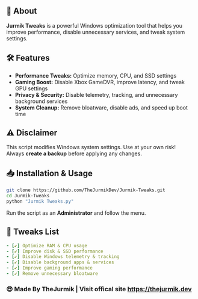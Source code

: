 ## 🚀 About  
**Jurmik Tweaks** is a powerful Windows optimization tool that helps you improve performance, disable unnecessary services, and tweak system settings.  

## 🛠️ Features  
- **Performance Tweaks:** Optimize memory, CPU, and SSD settings  
- **Gaming Boost:** Disable Xbox GameDVR, improve latency, and tweak GPU settings  
- **Privacy & Security:** Disable telemetry, tracking, and unnecessary background services  
- **System Cleanup:** Remove bloatware, disable ads, and speed up boot time  

## ⚠️ Disclaimer  
This script modifies Windows system settings. Use at your own risk!  
Always **create a backup** before applying any changes.  

## 📥 Installation & Usage  
```bash
git clone https://github.com/TheJurmikDev/Jurmik-Tweaks.git
cd Jurmik-Tweaks
python "Jurmik Tweaks.py"
```
Run the script as an **Administrator** and follow the menu.  

## 🔧 Tweaks List  
```yaml
- [✔] Optimize RAM & CPU usage  
- [✔] Improve disk & SSD performance  
- [✔] Disable Windows telemetry & tracking  
- [✔] Disable background apps & services  
- [✔] Improve gaming performance  
- [✔] Remove unnecessary bloatware  
```
### 😎 Made By TheJurmik | Visit offical site https://thejurmik.dev
